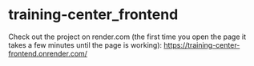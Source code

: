 # training-center_frontend

Check out the project on render.com (the first time you open the page it takes a few minutes until the page is working): https://training-center-frontend.onrender.com/ 
